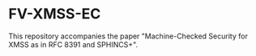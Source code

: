 # FV-XMSS-EC
This repository accompanies the paper "Machine-Checked Security for XMSS as in RFC 8391 and SPHINCS+". 
